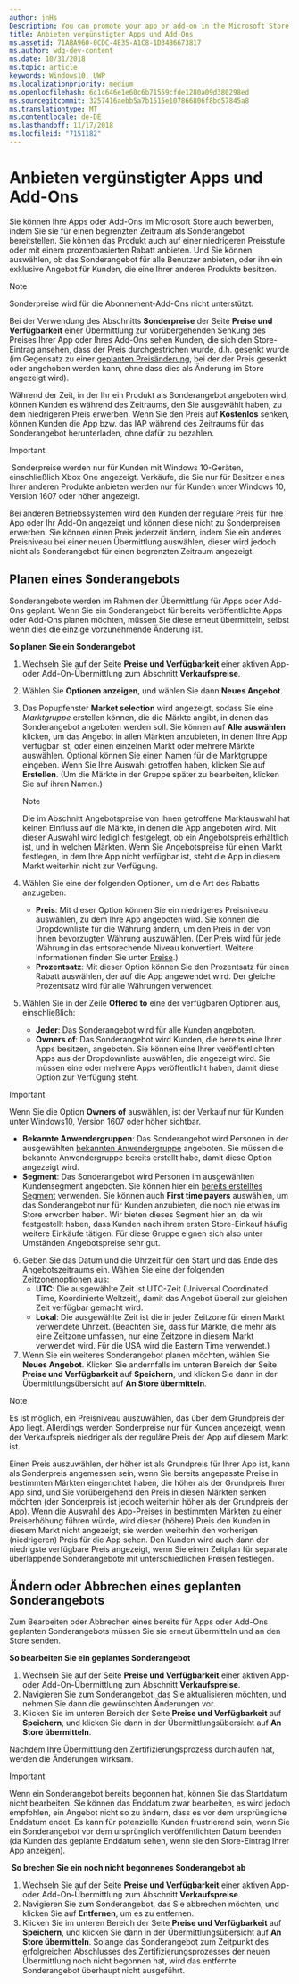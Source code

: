 ```yaml
---
author: jnHs
Description: You can promote your app or add-on in the Microsoft Store by putting it on sale for a limited time.
title: Anbieten vergünstigter Apps und Add-Ons
ms.assetid: 71ABA960-0CDC-4E35-A1C8-1D34B6673817
ms.author: wdg-dev-content
ms.date: 10/31/2018
ms.topic: article
keywords: Windows10, UWP
ms.localizationpriority: medium
ms.openlocfilehash: 6c1c646e1e60c6b71559cfde1280a09d380298ed
ms.sourcegitcommit: 3257416aebb5a7b1515e107866806f8bd57845a8
ms.translationtype: MT
ms.contentlocale: de-DE
ms.lasthandoff: 11/17/2018
ms.locfileid: "7151182"
---
```

# <a name="put-apps-and-add-ons-on-sale"></a>Anbieten vergünstigter Apps und Add-Ons

Sie können Ihre Apps oder Add-Ons im Microsoft Store auch bewerben, indem Sie sie für einen begrenzten Zeitraum als Sonderangebot bereitstellen. Sie können das Produkt auch auf einer niedrigeren Preisstufe oder mit einem prozentbasierten Rabatt anbieten. Und Sie können auswählen, ob das Sonderangebot für alle Benutzer anbieten, oder ihn ein exklusive Angebot für Kunden, die eine Ihrer anderen Produkte besitzen.

> [!NOTE]
> Sonderpreise wird für die Abonnement-Add-Ons nicht unterstützt.

Bei der Verwendung des Abschnitts **Sonderpreise** der Seite **Preise und Verfügbarkeit** einer Übermittlung zur vorübergehenden Senkung des Preises Ihrer App oder Ihres Add-Ons sehen Kunden, die sich den Store-Eintrag ansehen, dass der Preis durchgestrichen wurde, d.h. gesenkt wurde (im Gegensatz zu einer [geplanten Preisänderung](set-and-schedule-app-pricing.md#schedule-price-changes), bei der der Preis gesenkt oder angehoben werden kann, ohne dass dies als Änderung im Store angezeigt wird). 

Während der Zeit, in der Ihr ein Produkt als Sonderangebot angeboten wird, können Kunden es während des Zeitraums, den Sie ausgewählt haben, zu dem niedrigeren Preis erwerben. Wenn Sie den Preis auf **Kostenlos** senken, können Kunden die App bzw. das IAP während des Zeitraums für das Sonderangebot herunterladen, ohne dafür zu bezahlen.

> [!IMPORTANT]
> Sonderpreise werden nur für Kunden mit Windows 10-Geräten, einschließlich Xbox One angezeigt. Verkäufe, die Sie nur für Besitzer eines Ihrer anderen Produkte anbieten werden nur für Kunden unter Windows 10, Version 1607 oder höher angezeigt.
> 
> Bei anderen Betriebssystemen wird den Kunden der reguläre Preis für Ihre App oder Ihr Add-On angezeigt und können diese nicht zu Sonderpreisen erwerben. Sie können einen Preis jederzeit ändern, indem Sie ein anderes Preisniveau bei einer neuen Übermittlung auswählen, dieser wird jedoch nicht als Sonderangebot für einen begrenzten Zeitraum angezeigt.


## <a name="scheduling-a-sale"></a>Planen eines Sonderangebots

Sonderangebote werden im Rahmen der Übermittlung für Apps oder Add-Ons geplant. Wenn Sie ein Sonderangebot für bereits veröffentlichte Apps oder Add-Ons planen möchten, müssen Sie diese erneut übermitteln, selbst wenn dies die einzige vorzunehmende Änderung ist.

**So planen Sie ein Sonderangebot**

1. Wechseln Sie auf der Seite **Preise und Verfügbarkeit** einer aktiven App- oder Add-On-Übermittlung zum Abschnitt **Verkaufspreise**.
2. Wählen Sie **Optionen anzeigen**, und wählen Sie dann **Neues Angebot**.
3. Das Popupfenster **Market selection** wird angezeigt, sodass Sie eine *Marktgruppe* erstellen können, die die Märkte angibt, in denen das Sonderangebot angeboten werden soll. Sie können auf **Alle auswählen** klicken, um das Angebot in allen Märkten anzubieten, in denen Ihre App verfügbar ist, oder einen einzelnen Markt oder mehrere Märkte auswählen. Optional können Sie einen Namen für die Marktgruppe eingeben. Wenn Sie Ihre Auswahl getroffen haben, klicken Sie auf **Erstellen**. (Um die Märkte in der Gruppe später zu bearbeiten, klicken Sie auf ihren Namen.)

   > [!NOTE]
   > Die im Abschnitt Angebotspreise von Ihnen getroffene Marktauswahl hat keinen Einfluss auf die Märkte, in denen die App angeboten wird. Mit dieser Auswahl wird lediglich festgelegt, ob ein Angebotspreis erhältlich ist, und in welchen Märkten. Wenn Sie Angebotspreise für einen Markt festlegen, in dem Ihre App nicht verfügbar ist, steht die App in diesem Markt weiterhin nicht zur Verfügung.
4. Wählen Sie eine der folgenden Optionen, um die Art des Rabatts anzugeben:
   - **Preis**: Mit dieser Option können Sie ein niedrigeres Preisniveau auswählen, zu dem Ihre App angeboten wird. Sie können die Dropdownliste für die Währung ändern, um den Preis in der von Ihnen bevorzugten Währung auszuwählen. (Der Preis wird für jede Währung in das entsprechende Niveau konvertiert. Weitere Informationen finden Sie unter [Preise](set-app-pricing-and-availability.md).)
   - **Prozentsatz**: Mit dieser Option können Sie den Prozentsatz für einen Rabatt auswählen, der auf die App angewendet wird. Der gleiche Prozentsatz wird für alle Währungen verwendet.
5. Wählen Sie in der Zeile **Offered to** eine der verfügbaren Optionen aus, einschließlich:
   - **Jeder**: Das Sonderangebot wird für alle Kunden angeboten.
   - **Owners of**: Das Sonderangebot wird Kunden, die bereits eine Ihrer Apps besitzen, angeboten. Sie können eine Ihrer veröffentlichten Apps aus der Dropdownliste auswählen, die angezeigt wird. Sie müssen eine oder mehrere Apps veröffentlicht haben, damit diese Option zur Verfügung steht.

  > [!IMPORTANT]
  > Wenn Sie die Option **Owners of** auswählen, ist der Verkauf nur für Kunden unter Windows10, Version 1607 oder höher sichtbar.

   - **Bekannte Anwendergruppen**: Das Sonderangebot wird Personen in der ausgewählten [bekannten Anwendergruppe](create-known-user-groups.md) angeboten. Sie müssen die bekannte Anwendergruppe bereits erstellt habe, damit diese Option angezeigt wird.
   - **Segment**: Das Sonderangebot wird Personen im ausgewählten Kundensegment angeboten. Sie können hier ein [bereits erstelltes Segment](create-customer-segments.md) verwenden. Sie können auch **First time payers** auswählen, um das Sonderangebot nur für Kunden anzubieten, die noch nie etwas im Store erworben haben. Wir bieten dieses Segment hier an, da wir festgestellt haben, dass Kunden nach ihrem ersten Store-Einkauf häufig weitere Einkäufe tätigen. Für diese Gruppe eignen sich also unter Umständen Angebotspreise sehr gut.
6. Geben Sie das Datum und die Uhrzeit für den Start und das Ende des Angebotszeitraums ein. Wählen Sie eine der folgenden Zeitzonenoptionen aus:
   - **UTC**: Die ausgewählte Zeit ist UTC-Zeit (Universal Coordinated Time, Koordinierte Weltzeit), damit das Angebot überall zur gleichen Zeit verfügbar gemacht wird.
   - **Lokal**: Die ausgewählte Zeit ist die in jeder Zeitzone für einen Markt verwendete Uhrzeit. (Beachten Sie, dass für Märkte, die mehr als eine Zeitzone umfassen, nur eine Zeitzone in diesem Markt verwendet wird. Für die USA wird die Eastern Time verwendet.)
7. Wenn Sie ein weiteres Sonderangebot planen möchten, wählen Sie **Neues Angebot**. Klicken Sie andernfalls im unteren Bereich der Seite **Preise und Verfügbarkeit** auf **Speichern**, und klicken Sie dann in der Übermittlungsübersicht auf **An Store übermitteln**.

> [!NOTE]
> Es ist möglich, ein Preisniveau auszuwählen, das über dem Grundpreis der App liegt. Allerdings werden Sonderpreise nur für Kunden angezeigt, wenn der Verkaufspreis niedriger als der reguläre Preis der App auf diesem Markt ist.
>
> Einen Preis auszuwählen, der höher ist als Grundpreis für Ihrer App ist, kann als Sonderpreis angemessen sein, wenn Sie bereits angepasste Preise in bestimmten Märkten eingerichtet haben, die höher als der Grundpreis Ihrer App sind, und Sie vorübergehend den Preis in diesen Märkten senken möchten (der Sonderpreis ist jedoch weiterhin höher als der Grundpreis der App). Wenn die Auswahl des App-Preises in bestimmten Märkten zu einer Preiserhöhung führen würde, wird dieser (höhere) Preis den Kunden in diesem Markt nicht angezeigt; sie werden weiterhin den vorherigen (niedrigeren) Preis für die App sehen. Den Kunden wird auch dann der niedrigste verfügbare Preis angezeigt, wenn Sie einen Zeitplan für separate überlappende Sonderangebote mit unterschiedlichen Preisen festlegen.

## <a name="changing-or-canceling-a-scheduled-sale"></a>Ändern oder Abbrechen eines geplanten Sonderangebots

Zum Bearbeiten oder Abbrechen eines bereits für Apps oder Add-Ons geplanten Sonderangebots müssen Sie sie erneut übermitteln und an den Store senden.

**So bearbeiten Sie ein geplantes Sonderangebot**

1.  Wechseln Sie auf der Seite **Preise und Verfügbarkeit** einer aktiven App- oder Add-On-Übermittlung zum Abschnitt **Verkaufspreise**.
2.  Navigieren Sie zum Sonderangebot, das Sie aktualisieren möchten, und nehmen Sie dann die gewünschten Änderungen vor.
3.  Klicken Sie im unteren Bereich der Seite **Preise und Verfügbarkeit** auf **Speichern**, und klicken Sie dann in der Übermittlungsübersicht auf **An Store übermitteln**.

Nachdem Ihre Übermittlung den Zertifizierungsprozess durchlaufen hat, werden die Änderungen wirksam.

> [!IMPORTANT]
> Wenn ein Sonderangebot bereits begonnen hat, können Sie das Startdatum nicht bearbeiten. Sie können das Enddatum zwar bearbeiten, es wird jedoch empfohlen, ein Angebot nicht so zu ändern, dass es vor dem ursprüngliche Enddatum endet. Es kann für potenzielle Kunden frustrierend sein, wenn Sie ein Sonderangebot vor dem ursprünglich veröffentlichten Datum beenden (da Kunden das geplante Enddatum sehen, wenn sie den Store-Eintrag Ihrer App anzeigen).

 **So brechen Sie ein noch nicht begonnenes Sonderangebot ab**

1.  Wechseln Sie auf der Seite **Preise und Verfügbarkeit** einer aktiven App- oder Add-On-Übermittlung zum Abschnitt **Verkaufspreise**.
2.  Navigieren Sie zum Sonderangebot, das Sie abbrechen möchten, und klicken Sie auf **Entfernen**, um es zu entfernen.
3.  Klicken Sie im unteren Bereich der Seite **Preise und Verfügbarkeit** auf **Speichern**, und klicken Sie dann in der Übermittlungsübersicht auf **An Store übermitteln**. Solange das Sonderangebot zum Zeitpunkt des erfolgreichen Abschlusses des Zertifizierungsprozesses der neuen Übermittlung noch nicht begonnen hat, wird das entfernte Sonderangebot überhaupt nicht ausgeführt.




